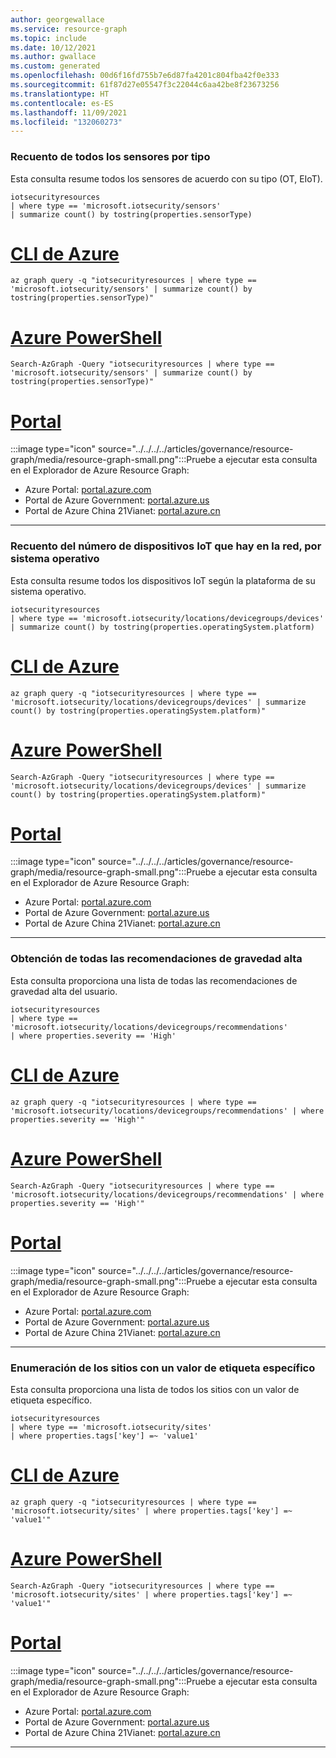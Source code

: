 ```yaml
---
author: georgewallace
ms.service: resource-graph
ms.topic: include
ms.date: 10/12/2021
ms.author: gwallace
ms.custom: generated
ms.openlocfilehash: 00d6f16fd755b7e6d87fa4201c804fba42f0e333
ms.sourcegitcommit: 61f87d27e05547f3c22044c6aa42be8f23673256
ms.translationtype: HT
ms.contentlocale: es-ES
ms.lasthandoff: 11/09/2021
ms.locfileid: "132060273"
---
```

### <a name="count-all-sensors-by-type"></a>Recuento de todos los sensores por tipo

Esta consulta resume todos los sensores de acuerdo con su tipo (OT, EIoT).

```kusto
iotsecurityresources
| where type == 'microsoft.iotsecurity/sensors'
| summarize count() by tostring(properties.sensorType)
```

# <a name="azure-cli"></a>[CLI de Azure](#tab/azure-cli)

```azurecli-interactive
az graph query -q "iotsecurityresources | where type == 'microsoft.iotsecurity/sensors' | summarize count() by tostring(properties.sensorType)"
```

# <a name="azure-powershell"></a>[Azure PowerShell](#tab/azure-powershell)

```azurepowershell-interactive
Search-AzGraph -Query "iotsecurityresources | where type == 'microsoft.iotsecurity/sensors' | summarize count() by tostring(properties.sensorType)"
```

# <a name="portal"></a>[Portal](#tab/azure-portal)

:::image type="icon" source="../../../../articles/governance/resource-graph/media/resource-graph-small.png":::Pruebe a ejecutar esta consulta en el Explorador de Azure Resource Graph:

- Azure Portal: <a href="https://portal.azure.com/?feature.customportal=false#blade/HubsExtension/ArgQueryBlade/query/iotsecurityresources%0a%7c%20where%20type%20%3d%3d%20%27microsoft.iotsecurity%2fsensors%27%0a%7c%20summarize%20count()%20by%20tostring(properties.sensorType)" target="_blank">portal.azure.com</a>
- Portal de Azure Government: <a href="https://portal.azure.us/?feature.customportal=false#blade/HubsExtension/ArgQueryBlade/query/iotsecurityresources%0a%7c%20where%20type%20%3d%3d%20%27microsoft.iotsecurity%2fsensors%27%0a%7c%20summarize%20count()%20by%20tostring(properties.sensorType)" target="_blank">portal.azure.us</a>
- Portal de Azure China 21Vianet: <a href="https://portal.azure.cn/?feature.customportal=false#blade/HubsExtension/ArgQueryBlade/query/iotsecurityresources%0a%7c%20where%20type%20%3d%3d%20%27microsoft.iotsecurity%2fsensors%27%0a%7c%20summarize%20count()%20by%20tostring(properties.sensorType)" target="_blank">portal.azure.cn</a>

---

### <a name="count-how-many-iot-devices-there-are-in-your-network-by-operation-system"></a>Recuento del número de dispositivos IoT que hay en la red, por sistema operativo

Esta consulta resume todos los dispositivos IoT según la plataforma de su sistema operativo.

```kusto
iotsecurityresources
| where type == 'microsoft.iotsecurity/locations/devicegroups/devices'
| summarize count() by tostring(properties.operatingSystem.platform)
```

# <a name="azure-cli"></a>[CLI de Azure](#tab/azure-cli)

```azurecli-interactive
az graph query -q "iotsecurityresources | where type == 'microsoft.iotsecurity/locations/devicegroups/devices' | summarize count() by tostring(properties.operatingSystem.platform)"
```

# <a name="azure-powershell"></a>[Azure PowerShell](#tab/azure-powershell)

```azurepowershell-interactive
Search-AzGraph -Query "iotsecurityresources | where type == 'microsoft.iotsecurity/locations/devicegroups/devices' | summarize count() by tostring(properties.operatingSystem.platform)"
```

# <a name="portal"></a>[Portal](#tab/azure-portal)

:::image type="icon" source="../../../../articles/governance/resource-graph/media/resource-graph-small.png":::Pruebe a ejecutar esta consulta en el Explorador de Azure Resource Graph:

- Azure Portal: <a href="https://portal.azure.com/?feature.customportal=false#blade/HubsExtension/ArgQueryBlade/query/iotsecurityresources%0a%7c%20where%20type%20%3d%3d%20%27microsoft.iotsecurity%2flocations%2fdevicegroups%2fdevices%27%0a%7c%20summarize%20count()%20by%20tostring(properties.operatingSystem.platform)" target="_blank">portal.azure.com</a>
- Portal de Azure Government: <a href="https://portal.azure.us/?feature.customportal=false#blade/HubsExtension/ArgQueryBlade/query/iotsecurityresources%0a%7c%20where%20type%20%3d%3d%20%27microsoft.iotsecurity%2flocations%2fdevicegroups%2fdevices%27%0a%7c%20summarize%20count()%20by%20tostring(properties.operatingSystem.platform)" target="_blank">portal.azure.us</a>
- Portal de Azure China 21Vianet: <a href="https://portal.azure.cn/?feature.customportal=false#blade/HubsExtension/ArgQueryBlade/query/iotsecurityresources%0a%7c%20where%20type%20%3d%3d%20%27microsoft.iotsecurity%2flocations%2fdevicegroups%2fdevices%27%0a%7c%20summarize%20count()%20by%20tostring(properties.operatingSystem.platform)" target="_blank">portal.azure.cn</a>

---

### <a name="get-all-high-severity-recommendations"></a>Obtención de todas las recomendaciones de gravedad alta

Esta consulta proporciona una lista de todas las recomendaciones de gravedad alta del usuario.

```kusto
iotsecurityresources
| where type == 'microsoft.iotsecurity/locations/devicegroups/recommendations'
| where properties.severity == 'High'
```

# <a name="azure-cli"></a>[CLI de Azure](#tab/azure-cli)

```azurecli-interactive
az graph query -q "iotsecurityresources | where type == 'microsoft.iotsecurity/locations/devicegroups/recommendations' | where properties.severity == 'High'"
```

# <a name="azure-powershell"></a>[Azure PowerShell](#tab/azure-powershell)

```azurepowershell-interactive
Search-AzGraph -Query "iotsecurityresources | where type == 'microsoft.iotsecurity/locations/devicegroups/recommendations' | where properties.severity == 'High'"
```

# <a name="portal"></a>[Portal](#tab/azure-portal)

:::image type="icon" source="../../../../articles/governance/resource-graph/media/resource-graph-small.png":::Pruebe a ejecutar esta consulta en el Explorador de Azure Resource Graph:

- Azure Portal: <a href="https://portal.azure.com/?feature.customportal=false#blade/HubsExtension/ArgQueryBlade/query/iotsecurityresources%0a%7c%20where%20type%20%3d%3d%20%27microsoft.iotsecurity%2flocations%2fdevicegroups%2frecommendations%27%0a%7c%20where%20properties.severity%20%3d%3d%20%27High%27" target="_blank">portal.azure.com</a>
- Portal de Azure Government: <a href="https://portal.azure.us/?feature.customportal=false#blade/HubsExtension/ArgQueryBlade/query/iotsecurityresources%0a%7c%20where%20type%20%3d%3d%20%27microsoft.iotsecurity%2flocations%2fdevicegroups%2frecommendations%27%0a%7c%20where%20properties.severity%20%3d%3d%20%27High%27" target="_blank">portal.azure.us</a>
- Portal de Azure China 21Vianet: <a href="https://portal.azure.cn/?feature.customportal=false#blade/HubsExtension/ArgQueryBlade/query/iotsecurityresources%0a%7c%20where%20type%20%3d%3d%20%27microsoft.iotsecurity%2flocations%2fdevicegroups%2frecommendations%27%0a%7c%20where%20properties.severity%20%3d%3d%20%27High%27" target="_blank">portal.azure.cn</a>

---

### <a name="list-sites-with-a-specific-tag-value"></a>Enumeración de los sitios con un valor de etiqueta específico

Esta consulta proporciona una lista de todos los sitios con un valor de etiqueta específico.

```kusto
iotsecurityresources
| where type == 'microsoft.iotsecurity/sites'
| where properties.tags['key'] =~ 'value1'
```

# <a name="azure-cli"></a>[CLI de Azure](#tab/azure-cli)

```azurecli-interactive
az graph query -q "iotsecurityresources | where type == 'microsoft.iotsecurity/sites' | where properties.tags['key'] =~ 'value1'"
```

# <a name="azure-powershell"></a>[Azure PowerShell](#tab/azure-powershell)

```azurepowershell-interactive
Search-AzGraph -Query "iotsecurityresources | where type == 'microsoft.iotsecurity/sites' | where properties.tags['key'] =~ 'value1'"
```

# <a name="portal"></a>[Portal](#tab/azure-portal)

:::image type="icon" source="../../../../articles/governance/resource-graph/media/resource-graph-small.png":::Pruebe a ejecutar esta consulta en el Explorador de Azure Resource Graph:

- Azure Portal: <a href="https://portal.azure.com/?feature.customportal=false#blade/HubsExtension/ArgQueryBlade/query/iotsecurityresources%0a%7c%20where%20type%20%3d%3d%20%27microsoft.iotsecurity%2fsites%27%0a%7c%20where%20properties.tags%5b%27key%27%5d%20%3d%7e%20%27value1%27" target="_blank">portal.azure.com</a>
- Portal de Azure Government: <a href="https://portal.azure.us/?feature.customportal=false#blade/HubsExtension/ArgQueryBlade/query/iotsecurityresources%0a%7c%20where%20type%20%3d%3d%20%27microsoft.iotsecurity%2fsites%27%0a%7c%20where%20properties.tags%5b%27key%27%5d%20%3d%7e%20%27value1%27" target="_blank">portal.azure.us</a>
- Portal de Azure China 21Vianet: <a href="https://portal.azure.cn/?feature.customportal=false#blade/HubsExtension/ArgQueryBlade/query/iotsecurityresources%0a%7c%20where%20type%20%3d%3d%20%27microsoft.iotsecurity%2fsites%27%0a%7c%20where%20properties.tags%5b%27key%27%5d%20%3d%7e%20%27value1%27" target="_blank">portal.azure.cn</a>

---


